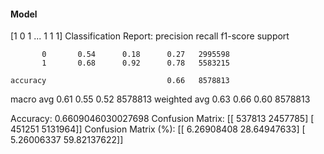 #### Model
[1 0 1 ... 1 1 1]
Classification Report:
              precision    recall  f1-score   support

           0       0.54      0.18      0.27   2995598
           1       0.68      0.92      0.78   5583215

    accuracy                           0.66   8578813
   macro avg       0.61      0.55      0.52   8578813
weighted avg       0.63      0.66      0.60   8578813

Accuracy: 0.6609046030027698
Confusion Matrix:
[[ 537813 2457785]
 [ 451251 5131964]]
Confusion Matrix (%):
[[ 6.26908408 28.64947633]
 [ 5.26006337 59.82137622]]
